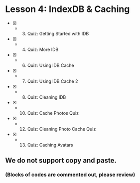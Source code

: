 # Lesson 4: IndexDB & Caching

- [x] - 3.  Quiz: Getting Started with IDB
- [x] - 4.  Quiz: More IDB
- [x] - 6.  Quiz: Using IDB Cache
- [x] - 7.  Quiz: Using IDB Cache 2
- [x] - 8.  Quiz: Cleaning IDB
- [x] - 10. Quiz: Cache Photos Quiz
- [x] - 12. Quiz: Cleaning Photo Cache Quiz
- [x] - 13. Quiz: Caching Avatars

## We do not support copy and paste. 
### (Blocks of codes are commented out, please review)
